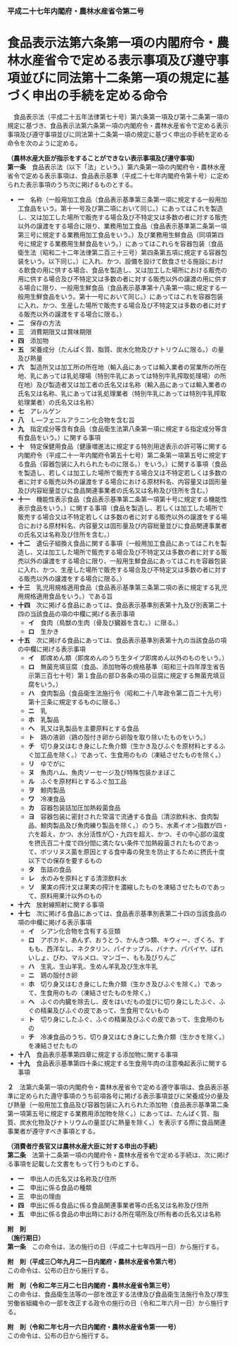 ### 平成二十七年内閣府・農林水産省令第二号  
# 食品表示法第六条第一項の内閣府令・農林水産省令で定める表示事項及び遵守事項並びに同法第十二条第一項の規定に基づく申出の手続を定める命令  
　食品表示法（平成二十五年法律第七十号）第六条第一項及び第十二条第一項の規定に基づき、食品表示法第六条第一項の内閣府令・農林水産省令で定める表示事項及び遵守事項並びに同法第十二条第一項の規定に基づく申出の手続を定める命令を次のように定める。  
  
**（農林水産大臣が指示をすることができない表示事項及び遵守事項）**  
**第一条**　食品表示法（以下「法」という。）第六条第一項の内閣府令・農林水産省令で定める表示事項は、食品表示基準（平成二十七年内閣府令第十号）に定められた表示事項のうち次に掲げるものとする。  
* **一**　名称（一般用加工食品（食品表示基準第三条第一項に規定する一般用加工食品をいう。第十一号及び第二項において同じ。）にあってはこれを製造し、又は加工した場所で販売する場合及び不特定又は多数の者に対する販売以外の譲渡をする場合に限り、業務用加工食品（食品表示基準第二条第一項第三号に規定する業務用加工食品をいう。）及び業務用生鮮食品（同項第四号に規定する業務用生鮮食品をいう。）にあってはこれらを容器包装（食品衛生法（昭和二十二年法律第二百三十三号）第四条第五項に規定する容器包装をいう。以下同じ。）に入れ、かつ、設備を設けて飲食させる施設における飲食の用に供する場合、食品を製造し、又は加工した場所における販売の用に供する場合及び不特定又は多数の者に対する販売以外の譲渡の用に供する場合に限り、一般用生鮮食品（食品表示基準第十八条第一項に規定する一般用生鮮食品をいう。第十一号において同じ。）にあってはこれを容器包装に入れ、かつ、生産した場所で販売する場合及び不特定又は多数の者に対する販売以外の譲渡をする場合に限る。）  
* **二**　保存の方法  
* **三**　消費期限又は賞味期限  
* **四**　添加物  
* **五**　栄養成分（たんぱく質、脂質、炭水化物及びナトリウムに限る。）の量及び熱量  
* **六**　製造所又は加工所の所在地（輸入品にあっては輸入業者の営業所の所在地、乳にあっては乳処理場（特別牛乳にあっては特別牛乳搾取処理場）の所在地）及び製造者又は加工者の氏名又は名称（輸入品にあっては輸入業者の氏名又は名称、乳にあっては乳処理業者（特別牛乳にあっては特別牛乳搾取処理業者）の氏名又は名称）  
* **七**　アレルゲン  
* **八**　Ｌ―フェニルアラニン化合物を含む旨  
* **九**　指定成分等含有食品（食品衛生法第八条第一項に規定する指定成分等含有食品をいう。）に関する事項  
* **十**　特定保健用食品（健康増進法に規定する特別用途表示の許可等に関する内閣府令（平成二十一年内閣府令第五十七号）第二条第一項第五号に規定する食品（容器包装に入れられたものに限る。）をいう。）に関する事項（食品を製造し、若しくは加工した場所で販売する場合又は不特定若しくは多数の者に対する販売以外の譲渡をする場合における原材料名、内容量又は固形量及び内容総量並びに食品関連事業者の氏名又は名称及び住所を含む。）  
* **十一**　機能性表示食品（食品表示基準第二条第一項第十号に規定する機能性表示食品をいう。）に関する事項（食品を製造し、若しくは加工した場所で販売する場合又は不特定若しくは多数の者に対する販売以外の譲渡をする場合における原材料名、内容量又は固形量及び内容総量並びに食品関連事業者の氏名又は名称及び住所を含む。）  
* **十二**　遺伝子組換え食品に関する事項（一般用加工食品にあってはこれを製造し、又は加工した場所で販売する場合及び不特定又は多数の者に対する販売以外の譲渡をする場合に限り、一般用生鮮食品にあってはこれを容器包装に入れ、かつ、生産した場所で販売する場合及び不特定又は多数の者に対する販売以外の譲渡をする場合に限る。）  
* **十三**　乳児用規格適用食品（食品表示基準第三条第二項の表に規定する乳児用規格適用食品をいう。）である旨  
* **十四**　次に掲げる食品にあっては、食品表示基準別表第十九及び別表第二十四の当該食品の項の中欄に掲げる表示事項  
	* **イ**　食肉（鳥獣の生肉（骨及び臓器を含む。）に限る。）  
	* **ロ**　生かき  
* **十五**　次に掲げる食品にあっては、食品表示基準別表第十九の当該食品の項の中欄に掲げる表示事項  
	* **イ**　即席めん類（即席めんのうち生タイプ即席めん以外のものをいう。）  
	* **ロ**　無菌充填豆腐（食品、添加物等の規格基準（昭和三十四年厚生省告示第三百七十号）第１食品の部Ｄ各条の項の豆腐に規定する無菌充填豆腐をいう。）  
	* **ハ**　食肉製品（食品衛生法施行令（昭和二十八年政令第二百二十九号）第十三条に規定するものに限る。）  
	* **ニ**　乳  
	* **ホ**　乳製品  
	* **ヘ**　乳又は乳製品を主要原料とする食品  
	* **ト**　鶏の液卵（鶏の殻付き卵から卵殻を取り除いたものをいう。）  
	* **チ**　切り身又はむき身にした魚介類（生かき及びふぐを原材料とするふぐ加工品を除く。）であって、生食用のもの（凍結させたものを除く。）  
	* **リ**　ゆでがに  
	* **ヌ**　魚肉ハム、魚肉ソーセージ及び特殊包装かまぼこ  
	* **ル**　ふぐを原材料とするふぐ加工品  
	* **ヲ**　鯨肉製品  
	* **ワ**　冷凍食品  
	* **カ**　容器包装詰加圧加熱殺菌食品  
	* **ヨ**　容器包装に密封された常温で流通する食品（清涼飲料水、食肉製品、鯨肉製品及び魚肉練り製品を除く。）のうち、水素イオン指数が四・六を超え、かつ、水分活性が〇・九四を超え、かつ、その中心部の温度を摂氏百二十度で四分間に満たない条件で加熱殺菌されたものであって、ボツリヌス菌を原因とする食中毒の発生を防止するために摂氏十度以下での保存を要するもの  
	* **タ**　缶詰の食品  
	* **レ**　水のみを原料とする清涼飲料水  
	* **ソ**　果実の搾汁又は果実の搾汁を濃縮したものを凍結させたものであって、原料用果汁以外のもの  
* **十六**　放射線照射に関する事項  
* **十七**　次に掲げる食品にあっては、食品表示基準別表第二十四の当該食品の項の中欄に掲げる表示事項  
	* **イ**　シアン化合物を含有する豆類  
	* **ロ**　アボカド、あんず、おうとう、かんきつ類、キウィー、ざくろ、すもも、西洋なし、ネクタリン、パイナップル、バナナ、パパイヤ、ばれいしょ、びわ、マルメロ、マンゴー、もも及びりんご  
	* **ハ**　生乳、生山羊乳、生めん羊乳及び生水牛乳  
	* **ニ**　鶏の殻付き卵  
	* **ホ**　切り身又はむき身にした魚介類（生かき及びふぐを除く。）であって、生食用のもの（凍結させたものを除く。）  
	* **ヘ**　ふぐの内臓を除去し、皮をはいだもの並びに切り身にしたふぐ、ふぐの精巣及びふぐの皮であって、生食用でないもの  
	* **ト**　切り身にしたふぐ、ふぐの精巣及びふぐの皮であって、生食用のもの  
	* **チ**　冷凍食品のうち、切り身又はむき身にした魚介類（生かきを除く。）を凍結させたもの  
* **十八**　食品表示基準第四章に規定する添加物に関する事項  
* **十九**　食品表示基準第四十条に規定する生食用牛肉の注意喚起表示に関する事項  
  
**２**　法第六条第一項の内閣府令・農林水産省令で定める遵守事項は、食品表示基準に定められた遵守事項のうち前項各号に掲げる表示事項並びに栄養成分の量及び熱量（一般用加工食品及び容器包装に入れられた添加物（食品表示基準第二条第一項第五号に規定する業務用添加物を除く。）にあっては、たんぱく質、脂質、炭水化物及びナトリウムの量並びに熱量を除く。）を表示する際に食品関連事業者が遵守すべき事項とする。  
  
**（消費者庁長官又は農林水産大臣に対する申出の手続）**  
**第二条**　法第十二条第一項の内閣府令・農林水産省令で定める手続は、次に掲げる事項を記載した文書をもって行うものとする。  
* **一**　申出人の氏名又は名称及び住所  
* **二**　申出に係る食品の種類  
* **三**　申出の理由  
* **四**　申出に係る食品に係る食品関連事業者等の氏名又は名称及び住所  
* **五**　申出に係る食品の申出時における所在場所及び所有者の氏名又は名称  
  
**附　則**  
**（施行期日）**  
**第一条**　この命令は、法の施行の日（平成二十七年四月一日）から施行する。  
  
**附　則（平成三〇年九月二一日内閣府・農林水産省令第六号）**  
この命令は、公布の日から施行する。  
  
**附　則（令和二年三月二七日内閣府・農林水産省令第三号）**  
この命令は、食品衛生法等の一部を改正する法律及び食品衛生法施行令及び厚生労働省組織令の一部を改正する政令の施行の日（令和二年六月一日）から施行する。  
  
**附　則（令和二年七月一六日内閣府・農林水産省令第一一号）**  
この命令は、公布の日から施行する。  
  
